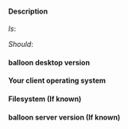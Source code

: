 #### Description
*Is*:
<!-- Please provide a description here. -->

*Should*:
<!-- Please provide a description here. -->


<!-- Please provide information about your environement, you can leave this out if you are opening a feature request. -->

#### balloon desktop version
<!-- version goes here: example: 0.0.29 -->

#### Your client operating system
<!-- os name/version goes here, example: Ubuntu 16.04.3 LTS -->

#### Filesystem (If known)
<!-- Filesystem, example: ext4 -->

#### balloon server version (If known)
<!-- your version goes here, example: 1.0.8-rc3 -->
